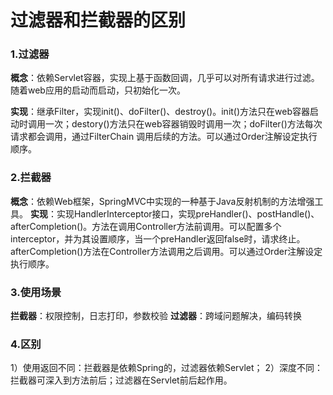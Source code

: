 # 过滤器和拦截器的区别


### 1.过滤器
**概念**：依赖Servlet容器，实现上基于函数回调，几乎可以对所有请求进行过滤。随着web应用的启动而启动，只初始化一次。

**实现**：继承Filter，实现init()、doFilter()、destroy()。init()方法只在web容器启动时调用一次；destory()方法只在web容器销毁时调用一次；doFilter()方法每次请求都会调用，通过FilterChain 调用后续的方法。可以通过Order注解设定执行顺序。

### 2.拦截器
**概念**：依赖Web框架，SpringMVC中实现的一种基于Java反射机制的方法增强工具。
**实现**：实现HandlerInterceptor接口，实现preHandler()、postHandle()、afterCompletion()。方法在调用Controller方法前调用。可以配置多个interceptor，并为其设置顺序，当一个preHandler返回false时，请求终止。afterCompletion()方法在Controller方法调用之后调用。可以通过Order注解设定执行顺序。

### 3.使用场景
**拦截器**：权限控制，日志打印，参数校验
**过滤器**：跨域问题解决，编码转换

### 4.区别
1）使用返回不同：拦截器是依赖Spring的，过滤器依赖Servlet；
2）深度不同：拦截器可深入到方法前后；过滤器在Servlet前后起作用。
